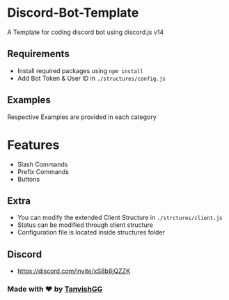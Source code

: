 # Discord-Bot-Template
A Template for coding discord bot using discord.js v14

## Requirements
- Install required packages using `npm install`
- Add Bot Token & User ID in `./structures/config.js`

## Examples
Respective Examples are provided in each category

# Features
- Slash Commands
- Prefix Commands
- Buttons

## Extra
- You can modify the extended Client Structure in `./strctures/client.js`
- Status can be modified through client structure
- Configuration file is located inside structures folder
## Discord
- https://discord.com/invite/xS8b8jQZZK
  
### Made with ❤️ by [TanvishGG](https://github.com/TanvishGG)
